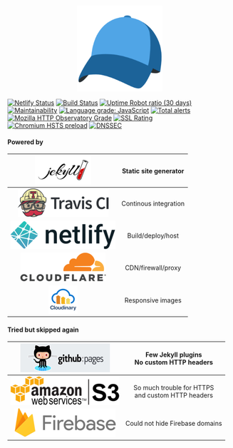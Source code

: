 <p align="center">
<img src="/android-chrome-192x192.png" alt="madsstorm.dk" title="madsstorm.dk" style="max-width:100%;">
</p>

[![Netlify Status](https://api.netlify.com/api/v1/badges/971731f3-90c7-4d1c-b011-2cd9daaec43f/deploy-status)](https://app.netlify.com/sites/madsstorm-dk/deploys)
[![Build Status](https://travis-ci.org/madsstorm/madsstorm.dk.svg?branch=master)](https://travis-ci.org/madsstorm/madsstorm.dk)
[![Uptime Robot ratio (30 days)](https://img.shields.io/uptimerobot/ratio/m782640528-9c7f88d1914bf3b2710ddd5b.svg?style=popout)](https://uptimerobot.com/dashboard.php#782640528)
[![Maintainability](https://api.codeclimate.com/v1/badges/0f0c0fa3435cdea031eb/maintainability)](https://codeclimate.com/github/madsstorm/madsstorm.dk/maintainability)
[![Language grade: JavaScript](https://img.shields.io/lgtm/grade/javascript/g/madsstorm/madsstorm.dk.svg?logo=lgtm&logoWidth=18)](https://lgtm.com/projects/g/madsstorm/madsstorm.dk/context:javascript)
[![Total alerts](https://img.shields.io/lgtm/alerts/g/madsstorm/madsstorm.dk.svg?logo=lgtm&logoWidth=18)](https://lgtm.com/projects/g/madsstorm/madsstorm.dk/alerts/)
[![Mozilla HTTP Observatory Grade](https://img.shields.io/mozilla-observatory/grade/madsstorm.dk.svg?style=popout)](https://observatory.mozilla.org/analyze/madsstorm.dk)
[![SSL Rating](https://sslbadge.org/?domain=madsstorm.dk)](https://www.ssllabs.com/ssltest/analyze.html?d=madsstorm.dk)
[![Chromium HSTS preload](https://img.shields.io/hsts/preload/madsstorm.dk.svg?style=popout)](https://hstspreload.org/)
[![DNSSEC](https://img.shields.io/badge/DNSSEC-active-brightgreen.svg)](http://dnsviz.net/d/madsstorm.dk/dnssec/)

#### Powered by
| [![Jekyll](/github_doc/jekyll-logo-black-red-transparent.png)](https://jekyllrb.com) | Static site generator |
|:-:|:-:|
| [![Travis CI](/github_doc/TravisCI-Full-Color.png)](https://travis-ci.org) | Continous integration |
| [![Netlify](/github_doc/netlify-full-logo-light.png)](https://www.netlify.com) | Build/deploy/host |
| [![Cloudflare](/github_doc/cf-logo-v-rgb.png)](https://www.cloudflare.com) | CDN/firewall/proxy |
| [![Cloudinary](/github_doc/cloudinary_vertical_logo_for_white_bg.png)](https://www.cloudinary.com) | Responsive images |

#### Tried but skipped again
| [![GitHub pages](/github_doc/github-pages.jpg)](https://pages.github.com) | Few Jekyll plugins<br>No custom HTTP headers |
|:-:|:-:|
| [![Amazon S3](/github_doc/amazon-s3-default.png)](https://aws.amazon.com/s3) | So much trouble for HTTPS<br>and custom HTTP headers |
| [![Firebase](/github_doc/firebase-logo-standard.png)](https://firebase.google.com) | Could not hide Firebase domains |
